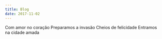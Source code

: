 ```yaml
---
title: Blog
date: 2017-11-02
---
```


Com amor no coração
Preparamos a invasão
Cheios de felicidade
Entramos na cidade amada
